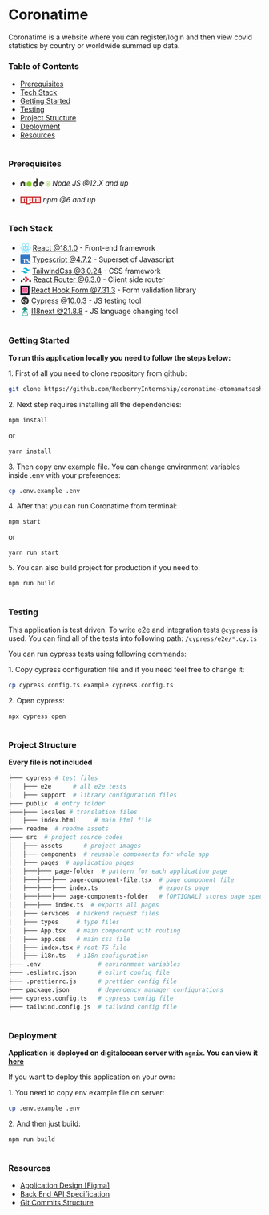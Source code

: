 # Coronatime

Coronatime is a website where you can register/login and then view covid statistics by country or worldwide summed up data.

### Table of Contents

- [Prerequisites](#prerequisites)
- [Tech Stack](#tech-stack)
- [Getting Started](#getting-started)
- [Testing](#testing)
- [Project Structure](#project-structure)
- [Deployment](#deployment)
- [Resources](#resources)

#

### Prerequisites

- <img src="./readme/assets/node.svg" height="17" style="position: relative; top: 2px"/> _Node JS @12.X and up_

* <img src="./readme/assets/npm.png" height="16" style="position: relative; top: 4px"> _npm @6 and up_

#

### Tech Stack

- <img src="readme/assets/react.png" height="18" style="position: relative; top: 4px" /> [React @18.1.0](https://reactjs.org) - Front-end framework
- <img src="readme/assets/typescript.png" height="20" style="position: relative; top: 4px" /> [Typescript @4.7.2](https://www.typescriptlang.org/) - Superset of Javascript
- <img src="readme/assets/tailwind.png"  height="20" style="position: relative; top: 4px" /> [TailwindCss @3.0.24](https://tailwindcss.com/) - CSS framework
- <img src="readme/assets/router.webp" height="11" /> [React Router @6.3.0](https://reactrouter.com/) - Client side router
- <img src="readme/assets/react-form.png" height="18" style="position: relative; top: 4px" /> [React Hook Form @7.31.3](https://react-hook-form.com/) - Form validation library
- <img src="readme/assets/cypress.png" height="18" style="position: relative; top: 4px" /> [Cypress @10.0.3](https://www.cypress.io/) - JS testing tool
- <img src="readme/assets/i18next.png" height="18" style="position: relative; top: 4px" /> [I18next @21.8.8](https://www.i18next.com/) - JS language changing tool

#

### Getting Started

**To run this application locally you need to follow the steps below:**

1\. First of all you need to clone repository from github:

```sh
git clone https://github.com/RedberryInternship/coronatime-otomamatsashvili.git
```

2\. Next step requires installing all the dependencies:

```sh
npm install
```

or

```sh
yarn install
```

3\. Then copy env example file. You can change environment variables inside .env with your preferences:

```sh
cp .env.example .env
```

4\. After that you can run Coronatime from terminal:

```sh
npm start
```

or

```
yarn run start
```

5\. You can also build project for production if you need to:

```sh
npm run build
```

#

### Testing

This application is test driven. To write e2e and integration tests `@cypress` is used. You can find all of the tests into following path: `/cypress/e2e/*.cy.ts`

You can run cypress tests using following commands:

1\. Copy cypress configuration file and if you need feel free to change it:

```sh
cp cypress.config.ts.example cypress.config.ts
```

2\. Open cypress:

```sh
npx cypress open
```

#

### Project Structure

**Every file is not included**

```bash
├─── cypress # test files
│   ├─── e2e      # all e2e tests
│   ├─── support  # library configuration files
├─── public  # entry folder
├───├─── locales # translation files
│   ├─── index.html     # main html file
├─── readme  # readme assets
├─── src  # project source codes
│   ├─── assets      # project images
│   ├─── components  # reusable components for whole app
│   ├─── pages  # application pages
│   ├───├─── page-folder  # pattern for each application page
│   ├───├───├─── page-component-file.tsx  # page component file
│   ├───├───├─── index.ts                 # exports page
│   ├───├───├─── page-components-folder   # [OPTIONAL] stores page specific components
│   ├───├─── index.ts  # exports all pages
│   ├─── services  # backend request files
│   ├─── types     # type files
│   ├─── App.tsx   # main component with routing
│   ├─── app.css   # main css file
│   ├─── index.tsx # root TS file
│   ├─── i18n.ts   # i18n configuration
├─── .env                # environment variables
├─── .eslintrc.json      # eslint config file
├─── .prettierrc.js      # prettier config file
├─── package.json        # dependency manager configurations
├─── cypress.config.ts   # cypress config file
├─── tailwind.config.js  # tailwind config file
```

#

### Deployment

**Application is deployed on digitalocean server with `ngnix`. You can view it [here](https://coronatime.otar.redberryinternship.ge/)**

If you want to deploy this application on your own:

1\. You need to copy env example file on server:

```sh
cp .env.example .env
```

2\. And then just build:

```sh
npm run build
```

#

### Resources

- [Application Design [Figma]](https://www.figma.com/file/O9A950iYrHgZHtBuCtNSY8/Coronatime?node-id=0%3A1)
- [Back End API Specification](https://coronatime-api.devtest.ge/)
- [Git Commits Structure](https://redberry.gitbook.io/resources/git-is-semantikuri-komitebi)
